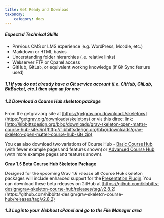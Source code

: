 ```yaml
---
title: Get Ready and Download
taxonomy:
    category: docs
---
```


##### Expected Technical Skills

* Previous CMS or LMS experience (e.g. WordPress, Moodle, etc.)
* Markdown or HTML basics
* Understanding folder hierarchies (i.e. relative links)
* Webserver FTP or Cpanel access
* GitHub, GitLab, or equivalent working knowledge (if Git Sync feature used)

##### 1.1 If you do not already have a Git service account (i.e. GitHub, GitLab, BitBucket, etc.) then sign up for one

##### 1.2 Download a Course Hub skeleton package

From the getgrav.org site at [https://getgrav.org/downloads/skeletons](https://getgrav.org/downloads/skeletons) or via this direct link: [http://hibbittsdesign.org/blog/downloads/grav-skeleton-open-matter-course-hub-site.zip](http://hibbittsdesign.org/blog/downloads/grav-skeleton-open-matter-course-hub-site.zip)

You can also download two variations of Course Hub - [Basic Course Hub](http://hibbittsdesign.org/blog/downloads/grav-skeleton-open-matter-course-hub-site-basic.zip) (with fewer example pages and features shown) or [Advanced Course Hub](http://hibbittsdesign.org/blog/downloads/grav-skeleton-open-matter-course-hub-site-advanced.zip) (with more example pages and features shown).

**Grav 1.6 Beta Course Hub Skeleton Package**

Designed for the upcoming Grav 1.6 release all Course Hub skeleton packages will include enhanced support for the [Presentation Plugin](https://github.com/OleVik/grav-plugin-presentation). You can download these beta releases on GitHub at [https://github.com/hibbitts-design/grav-skeleton-course-hub/releases/tag/v2.8.2](https://github.com/hibbitts-design/grav-skeleton-course-hub/releases/tag/v2.8.2)

##### 1.3 Log into your Webhost cPanel and go to the File Manager area
